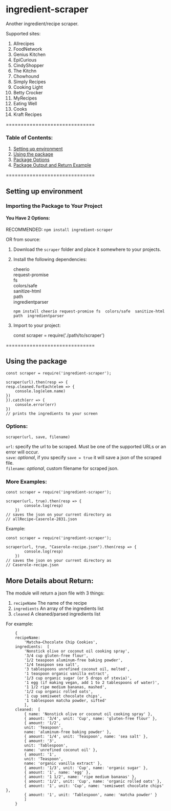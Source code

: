 ﻿# ingredient-scraper

Another ingredient/recipe scraper. 

Supported sites:  

1) Allrecipes  
2) FoodNetwork  
3) Genius Kitchen  
4) EpiCurious  
5) CindyShopper  
6) The Kitchn  
7) Chowhound  
8) Simply Recipes  
9) Cooking Light  
10) Betty Crocker  
11) MyRecipes  
12) Eating Well  
13) Cooks  
14) Kraft Recipes  


==============================
### Table of Contents:  
1) [Setting up environment](#setting-up-environment)
2) [Using the package](#using-the-package)
3) [Package Options](#options)
4) [Package Output and Return Example](#more-details-about-return)

==============================


## Setting up environment

### Importing the Package to Your Project  

#### You Have 2 Options:

RECOMMENDED: ```npm install ingredient-scraper```


OR from source:

1) Download the ```scraper``` folder and place it somewhere to your projects.  
2) Install the following dependencies:  
      
    cheerio  
    request-promise  
    fs  
    colors/safe  
    sanitize-html  
    path  
    ingredientparser  
    
    ```npm install cheerio request-promise fs  colors/safe  sanitize-html  path  ingredientparser```

3) Import to your project:  

    const scraper = require('./path/to/scraper')

==============================

## Using the package  

    const scraper = require('ingredient-scraper');

    scraper(url).then(resp => {
    resp.cleaned.forEach(elem => {
        console.log(elem.name)
    })
    }).catch(err => {
        console.error(err)
    })
    // prints the ingredients to your screen

### Options:
    
    scraper(url, save, filename)

```url```: specify the url to be scraped. Must be one of the supported URLs or an error will occur.   
```save```: *optional*, if you specify ```save = true``` it will save a json of the scraped file.  
```filename```: *optional*, custom filename for scraped json.  

### More Examples:
    const scraper = require('ingredient-scraper');

    scraper(url, true).then(resp => {
            console.log(resp)
        })
    // saves the json on your current directory as
    // allRecipe-Caserole-2831.json

Example:

    const scraper = require('ingredient-scraper');

    scraper(url, true, "Caserole-recipe.json").then(resp => {
            console.log(resp)
        })
    // saves the json on your current directory as
    // Caserole-recipe.json

## More Details about Return:

The module will return a json file with 3 things:  
1) ```recipeName``` The name of the recipe
2) ```ingredients``` An array of the ingredients list  
3) ```cleaned``` A cleaned/parsed ingredients list  

For example:  
```
    { 
    recipeName: 
        'Matcha–Chocolate Chip Cookies',  
    ingredients:  [ 
        'Nonstick olive or coconut oil cooking spray',  
        '3/4 cup gluten-free flour',  
        '1/2 teaspoon aluminum-free baking powder',  
        '1/4 teaspoon sea salt',  
        '3 tablespoons unrefined coconut oil, melted',  
        '1 teaspoon organic vanilla extract',  
        '1/3 cup organic sugar (or 5 drops of stevia)',  
        '1 egg (if making vegan, add 1 to 2 tablespoons of water)',  
        '1 1/2 ripe medium bananas, mashed',  
        '1/2 cup organic rolled oats',  
        '1 cup semisweet chocolate chips',  
        '1 tablespoon matcha powder, sifted' 
        ],  
    cleaned:  [
        { name: 'Nonstick olive or coconut oil cooking spray' },  
        { amount: '3/4', unit: 'Cup', name: 'gluten-free flour' },  
        { amount: '1/2',  
        unit: 'Teaspoon',  
        name: 'aluminum-free baking powder' },  
        { amount: '1/4', unit: 'Teaspoon', name: 'sea salt' },  
        { amount: '3',  
        unit: 'Tablespoon',  
        name: 'unrefined coconut oil' },  
        { amount: '1',  
        unit: 'Teaspoon',  
        name: 'organic vanilla extract' },  
        { amount: '1/3', unit: 'Cup', name: 'organic sugar' },  
        { amount: '1', name: 'egg' },  
        { amount: '1 1/2', name: 'ripe medium bananas' },  
        { amount: '1/2', unit: 'Cup', name: 'organic rolled oats' },  
        { amount: '1', unit: 'Cup', name: 'semisweet chocolate chips' },  
        { amount: '1', unit: 'Tablespoon', name: 'matcha powder' } 
        ] 
    }  
```
